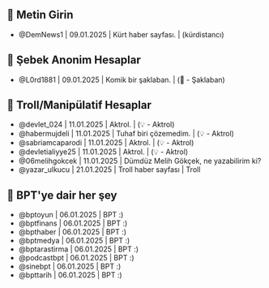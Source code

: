 ## 🫏 Metin Girin
- @DemNews1 | 09.01.2025 | Kürt haber sayfası. | (kürdistancı)

## 🐒 Şebek Anonim Hesaplar
- @L0rd1881 | 09.01.2025 | Komik bir şaklaban. | (🤡 - Şaklaban)

## 🥸 Troll/Manipülatif Hesaplar
- @devlet_024 | 11.01.2025 | Aktrol. | (💡 - Aktrol)
- @habermujdeli | 11.01.2025 | Tuhaf biri çözemedim. | (💡 - Aktrol)
- @sabriamcaparodi | 11.01.2025 | Aktrol. | (💡 - Aktrol)
- @devletialiyye25 | 11.01.2025 | Aktrol. | (💡 - Aktrol)
- @06melihgokcek | 11.01.2025 | Dümdüz Melih Gökçek, ne yazabilirim ki?
- @yazar_ulkucu | 21.01.2025 | Troll haber sayfası | Troll

## 🤗 BPT'ye dair her şey
- @bptoyun | 06.01.2025 | BPT :)
- @bptfinans | 06.01.2025 | BPT :)
- @bpthaber | 06.01.2025 | BPT :)
- @bptmedya | 06.01.2025 | BPT :)
- @bptarastirma | 06.01.2025 | BPT :)
- @podcastbpt | 06.01.2025 | BPT :)
- @sinebpt | 06.01.2025 | BPT :)
- @bpttarih | 06.01.2025 | BPT :)
